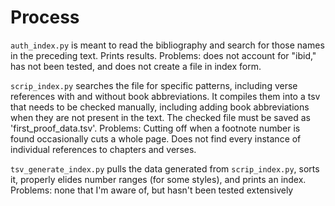 # Process

`auth_index.py` is meant to read the bibliography and search for those names in the preceding text. Prints results.
Problems: does not account for "ibid," has not been tested, and does not create a file in index form. 

`scrip_index.py` searches the file for specific patterns, including verse references with and without book abbreviations. It compiles them into a tsv that needs to be checked manually, including adding book abbreviations when they are not present in the text. The checked file must be saved as 'first_proof_data.tsv'.
Problems: Cutting off when a footnote number is found occasionally cuts a whole page. Does not find every instance of individual references to chapters and verses.

`tsv_generate_index.py` pulls the data generated from `scrip_index.py`, sorts it, properly elides number ranges (for some styles), and prints an index. 
Problems: none that I'm aware of, but hasn't been tested extensively